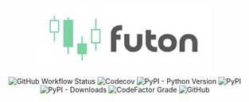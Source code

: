 <p align="center">
<img alt="Logo" src="./imgs/logo.png" width="350" >
</p>

<p align="center">
<img alt="GitHub Workflow Status" src="https://img.shields.io/github/workflow/status/agrawal-rohit/futon/Build%20and%20Publish">
<!-- <img alt="PyPI - Status" src="https://img.shields.io/pypi/status/futon"> -->
<img alt="Codecov" src="https://img.shields.io/codecov/c/github/agrawal-rohit/futon">
<img alt="PyPI - Python Version" src="https://img.shields.io/pypi/pyversions/futon">
<img alt="PyPI" src="https://img.shields.io/pypi/v/futon">
<img alt="PyPI - Downloads" src="https://img.shields.io/pypi/dd/futon">
<img alt="CodeFactor Grade" src="https://img.shields.io/codefactor/grade/github/agrawal-rohit/futon">
<img alt="GitHub" src="https://img.shields.io/github/license/agrawal-rohit/futon">
</p>
